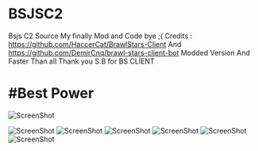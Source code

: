 # BSJSC2
Bsjs C2 Source My finally Mod and Code bye ;( 
Credits : https://github.com/HaccerCat/BrawlStars-Client And https://github.com/DemirCnq/brawl-stars-client-bot
Modded Version And Faster Than all Thank you S.B for BS CLİENT


# #Best Power

![ScreenShot](https://media.discordapp.net/attachments/1050109837473751153/1050219111717814302/Screenshot_20221204-050420_YouTube.jpg)

![ScreenShot](https://media.discordapp.net/attachments/1050109837473751153/1050218076668448818/Screenshot_20221208-040022_Discord.jpg)
![ScreenShot](https://media.discordapp.net/attachments/1050109837473751153/1050218076941066280/Screenshot_20221208-040016_Discord.jpg)
![ScreenShot](https://media.discordapp.net/attachments/1050109837473751153/1050218077205303358/Screenshot_20221208-040003_Discord.jpg)
![ScreenShot](https://media.discordapp.net/attachments/1050109837473751153/1050218077440200815/Screenshot_20221208-035956_Discord.jpg)
![ScreenShot](https://media.discordapp.net/attachments/1050109837473751153/1050218077683458048/Screenshot_20221208-035933_Brawl_Stars.jpg)
![ScreenShot](https://media.discordapp.net/attachments/1050109837473751153/1050218078014820422/Screenshot_20221208-035911_Brawl_Stars.jpg)
